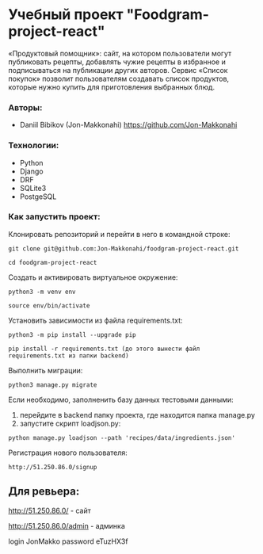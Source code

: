# Учебный проект "Foodgram-project-react"

«Продуктовый помощник»: сайт, на котором пользователи могут публиковать рецепты, добавлять чужие рецепты в избранное и подписываться на публикации других авторов. Сервис «Список покупок» позволит пользователям создавать список продуктов, которые нужно купить для приготовления выбранных блюд. 

### Авторы:
- Daniil Bibikov (Jon-Makkonahi) https://github.com/Jon-Makkonahi

### Технологии:
- Python
- Django
- DRF
- SQLite3
- PostgeSQL

### Как запустить проект:

Клонировать репозиторий и перейти в него в командной строке:

```
git clone git@github.com:Jon-Makkonahi/foodgram-project-react.git
```

```
cd foodgram-project-react
```

Cоздать и активировать виртуальное окружение:

```
python3 -m venv env
```

```
source env/bin/activate
```

Установить зависимости из файла requirements.txt:

```
python3 -m pip install --upgrade pip
```

```
pip install -r requirements.txt (до этого вынести файл requirements.txt из папки backend)
```

Выполнить миграции:

```
python3 manage.py migrate
```

Если необходимо, заполненить базу данных тестовыми данными:

1. перейдите в backend папку проекта, где находится папка manage.py
2. запустите скрипт loadjson.py:
```
python manage.py loadjson --path 'recipes/data/ingredients.json'
```

Регистрация нового пользователя:

```
http://51.250.86.0/signup
```
## Для ревьера:
http://51.250.86.0/ - сайт

http://51.250.86.0/admin - админка

login JonMakko
password eTuzHX3f
